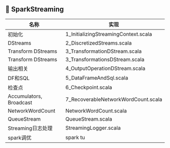 ## :lemon: SparkStreaming


|名称|实现|
|---|---|
|初始化|1_InitializingStreamingContext.scala|
|DStreams|2_DiscretizedStreams.scala|
|Transform DStreams|3_TransformationDStream.scala|
|Transform DStreams|3_TransformationsDStream.scala|
|输出相关|4_OutputOperationDStream.scala|
|DF和SQL|5_DataFrameAndSql.scala|
|检查点|6_Checkpoint.scala|
|Accumulators, Broadcast|7_RecoverableNetworkWordCount.scala|
|NetworkWordCount|NetworkWordCount.scala|
|QueueStream|QueueStream.scala|
|Streaming日志处理|StreamingLogger.scala|
|spark调优|spark tu